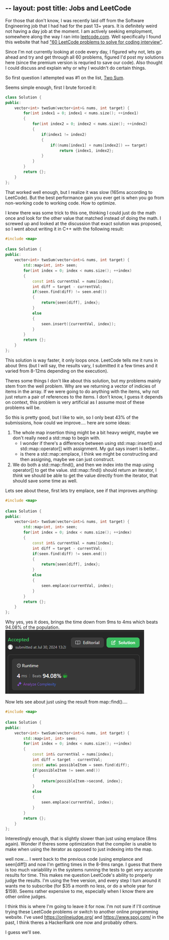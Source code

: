 --
layout: post
title: Jobs and LeetCode
---

For those that don't know, I was recently laid off from the Software Engineering job that I had had for the past 13+ years.  It is definitely weird not having a day job at the moment.  I am actively seeking employment, somewhere along the way I ran into [leetcode.com](https://leetcode.com/).  Well specifically I found this website that had ["60 LeetCode problems to solve for coding interview"](https://medium.com/@koheiarai94/60-leetcode-questions-to-prepare-for-coding-interview-8abbb6af589e).

Since I'm not currently looking at code every day, I figured why not, lets go ahead and try and get through all 60 problems, figured I'd post my solutions here (since the premium version is requried to save our code).  Also thought I could discuss and explain why or why I wouldn't do certain things.

So first question I attempted was #1 on the list, [Two Sum](https://leetcode.com/problems/two-sum).

Seems simple enough, first I brute forced it:
```c++
class Solution {
public:
    vector<int> twoSum(vector<int>& nums, int target) {
        for(int index1 = 0; index1 < nums.size(); ++index1)
        {
            for(int index2 = 0; index2 < nums.size(); ++index2)
            {
                if(index1 != index2)
                {
                    if((nums[index1] + nums[index2]) == target)
                        return {index1, index2};
                }
            }
        }
        return {};
    }
};
```

That worked well enough, but I realize it was slow (165ms according to LeetCode).  But the best performance gain you ever get is when you go from non-working code to working code.  How to optimize.

I knew there was some trick to this one, thinking I could just do the math once and look for the other value that matched instead of doing the math.  I screwed up and looked at the discussion that exact solution was proposed, so I went about writing it in C++ with the following result:

```c++
#include <map>

class Solution {
public:
    vector<int> twoSum(vector<int>& nums, int target) {
        std::map<int, int> seen;
        for(int index = 0; index < nums.size(); ++index)
        {
            const int& currentVal = nums[index];
            int diff = target - currentVal;
            if(seen.find(diff) != seen.end())
            {
                return{seen[diff], index};
            }
            else
            {
                seen.insert({currentVal, index});
            }
        }
        return {};
    }
};
```
This solution is way faster, it only loops once.  LeetCode tells me it runs in about 9ms (but I will say, the results vary, I submitted it a few times and it varied from 8-12ms depending on the execution).

Theres some things I don't like about this solution, but my problems mainly stem from the well problem.  Why are we returning a vector of indicies of items in the array.  If we were going to do anything with the items, why not just return a pair of references to the items.  I don't know, I guess it depends on context, this problem is very artificial as I assume most of these problems will be.

So this is pretty good, but I like to win, so I only beat 43% of the submissions, how could we improve.... here are some ideas:

1. The whole map insertion thing might be a bit heavy weight, maybe we don't really need a std::map to begin with.  
   * I wonder if there's a difference between using std::map::insert() and std::map::operator[] with assignment.  My gut says insert is better... 
   * is there a std::map::emplace, I think we might be constructing and then assigning, maybe we can just construct.
2. We do both a std::map::find(), and then we index into the map using operator[] to get the value.  std::map::find() should return an iterator, I _think_ we should be able to get the value directly from the iterator, that should save some time as well.

Lets see about these, first lets try emplace, see if that improves anything:
```c++
#include <map>

class Solution {
public:
    vector<int> twoSum(vector<int>& nums, int target) {
        std::map<int, int> seen;
        for(int index = 0; index < nums.size(); ++index)
        {
            const int& currentVal = nums[index];
            int diff = target - currentVal;
            if(seen.find(diff) != seen.end())
            {
                return{seen[diff], index};
            }
            else
            {
                seen.emplace(currentVal, index);
            }
        }
        return {};
    }
};
```

Why yes, yes it does, brings the time down from 9ms to 4ms which beats 94.08% of the population.
![4ms](images\post_content\twosum_4ms.png)

Now lets see about just using the result from map::find()....
```c++
#include <map>

class Solution {
public:
    vector<int> twoSum(vector<int>& nums, int target) {
        std::map<int, int> seen;
        for(int index = 0; index < nums.size(); ++index)
        {
            const int& currentVal = nums[index];
            int diff = target - currentVal;
            const auto& possibleItem = seen.find(diff);
            if(possibleItem != seen.end())
            {
                return{possibleItem->second, index};
            }
            else
            {
                seen.emplace(currentVal, index);
            }
        }
        return {};
    }
};
```

Interestingly enough, that is slightly slower than just using emplace (8ms again).  Wonder if theres some optimization that the compiler is unable to make when using the iterator as opposed to just indexing into the map.

well now.... I went back to the previous code (using emplance and seen[diff]) and now I'm getting times in the 8-9ms range.  I guess that there is too much variablility in the systems running the tests to get very accurate results for time.  This makes me question LeetCode's ability to properly judge the results.  I'm using the free version, and every step I turn around it wants me to subscribe (for $35 a month no less, or do a whole year for $159).  Seems rather expensive to me, especially when I know there are other online judges.

I think this is where I'm going to leave it for now.  I'm not sure if I'll continue trying these LeetCode problems or switch to another online programming website.  I've used https://onlinejudge.org/ and https://www.spoj.com/ in the past, I think theres a HackerRank one now and probably others.

I guess we'll see.